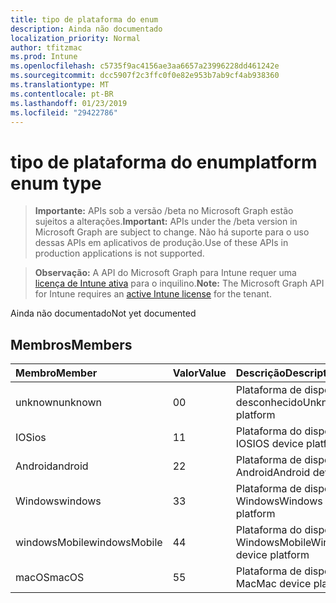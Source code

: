 ```yaml
---
title: tipo de plataforma do enum
description: Ainda não documentado
localization_priority: Normal
author: tfitzmac
ms.prod: Intune
ms.openlocfilehash: c5735f9ac4156ae3aa6657a23996228dd461242e
ms.sourcegitcommit: dcc5907f2c3ffc0f0e82e953b7ab9cf4ab938360
ms.translationtype: MT
ms.contentlocale: pt-BR
ms.lasthandoff: 01/23/2019
ms.locfileid: "29422786"
---
```

# <a name="platform-enum-type"></a><span data-ttu-id="34331-103">tipo de plataforma do enum</span><span class="sxs-lookup"><span data-stu-id="34331-103">platform enum type</span></span>

> <span data-ttu-id="34331-104">**Importante:** APIs sob a versão /beta no Microsoft Graph estão sujeitos a alterações.</span><span class="sxs-lookup"><span data-stu-id="34331-104">**Important:** APIs under the /beta version in Microsoft Graph are subject to change.</span></span> <span data-ttu-id="34331-105">Não há suporte para o uso dessas APIs em aplicativos de produção.</span><span class="sxs-lookup"><span data-stu-id="34331-105">Use of these APIs in production applications is not supported.</span></span>

> <span data-ttu-id="34331-106">**Observação:** A API do Microsoft Graph para Intune requer uma [licença de Intune ativa](https://go.microsoft.com/fwlink/?linkid=839381) para o inquilino.</span><span class="sxs-lookup"><span data-stu-id="34331-106">**Note:** The Microsoft Graph API for Intune requires an [active Intune license](https://go.microsoft.com/fwlink/?linkid=839381) for the tenant.</span></span>

<span data-ttu-id="34331-107">Ainda não documentado</span><span class="sxs-lookup"><span data-stu-id="34331-107">Not yet documented</span></span>

## <a name="members"></a><span data-ttu-id="34331-108">Membros</span><span class="sxs-lookup"><span data-stu-id="34331-108">Members</span></span>
|<span data-ttu-id="34331-109">Membro</span><span class="sxs-lookup"><span data-stu-id="34331-109">Member</span></span>|<span data-ttu-id="34331-110">Valor</span><span class="sxs-lookup"><span data-stu-id="34331-110">Value</span></span>|<span data-ttu-id="34331-111">Descrição</span><span class="sxs-lookup"><span data-stu-id="34331-111">Description</span></span>|
|:---|:---|:---|
|<span data-ttu-id="34331-112">unknown</span><span class="sxs-lookup"><span data-stu-id="34331-112">unknown</span></span>|<span data-ttu-id="34331-113">0</span><span class="sxs-lookup"><span data-stu-id="34331-113">0</span></span>|<span data-ttu-id="34331-114">Plataforma de dispositivo desconhecido</span><span class="sxs-lookup"><span data-stu-id="34331-114">Unknown device platform</span></span>|
|<span data-ttu-id="34331-115">IOS</span><span class="sxs-lookup"><span data-stu-id="34331-115">ios</span></span>|<span data-ttu-id="34331-116">1</span><span class="sxs-lookup"><span data-stu-id="34331-116">1</span></span>|<span data-ttu-id="34331-117">Plataforma do dispositivo IOS</span><span class="sxs-lookup"><span data-stu-id="34331-117">IOS device platform</span></span>|
|<span data-ttu-id="34331-118">Android</span><span class="sxs-lookup"><span data-stu-id="34331-118">android</span></span>|<span data-ttu-id="34331-119">2</span><span class="sxs-lookup"><span data-stu-id="34331-119">2</span></span>|<span data-ttu-id="34331-120">Plataforma de dispositivo Android</span><span class="sxs-lookup"><span data-stu-id="34331-120">Android device platform</span></span>|
|<span data-ttu-id="34331-121">Windows</span><span class="sxs-lookup"><span data-stu-id="34331-121">windows</span></span>|<span data-ttu-id="34331-122">3</span><span class="sxs-lookup"><span data-stu-id="34331-122">3</span></span>|<span data-ttu-id="34331-123">Plataforma de dispositivo do Windows</span><span class="sxs-lookup"><span data-stu-id="34331-123">Windows device platform</span></span>|
|<span data-ttu-id="34331-124">windowsMobile</span><span class="sxs-lookup"><span data-stu-id="34331-124">windowsMobile</span></span>|<span data-ttu-id="34331-125">4</span><span class="sxs-lookup"><span data-stu-id="34331-125">4</span></span>|<span data-ttu-id="34331-126">Plataforma do dispositivo WindowsMobile</span><span class="sxs-lookup"><span data-stu-id="34331-126">WindowsMobile device platform</span></span>|
|<span data-ttu-id="34331-127">macOS</span><span class="sxs-lookup"><span data-stu-id="34331-127">macOS</span></span>|<span data-ttu-id="34331-128">5</span><span class="sxs-lookup"><span data-stu-id="34331-128">5</span></span>|<span data-ttu-id="34331-129">Plataforma de dispositivo do Mac</span><span class="sxs-lookup"><span data-stu-id="34331-129">Mac device platform</span></span>|




